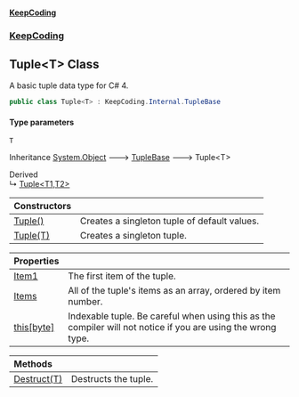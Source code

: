#### [KeepCoding](index.md 'index')
### [KeepCoding](KeepCoding.md 'KeepCoding')
## Tuple&lt;T&gt; Class
A basic tuple data type for C# 4.  
```csharp
public class Tuple<T> : KeepCoding.Internal.TupleBase
```
#### Type parameters
<a name='KeepCoding.Tuple.T..T'></a>
`T`  
  

Inheritance [System.Object](https://docs.microsoft.com/en-us/dotnet/api/System.Object 'System.Object') &#129106; [TupleBase](TupleBase.md 'KeepCoding.Internal.TupleBase') &#129106; Tuple&lt;T&gt;  

Derived  
&#8627; [Tuple&lt;T1,T2&gt;](Tuple.T1.T2..md 'KeepCoding.Tuple&lt;T1,T2&gt;')  

| Constructors | |
| :--- | :--- |
| [Tuple()](Tuple.T..Tuple().md 'KeepCoding.Tuple&lt;T&gt;.Tuple()') | Creates a singleton tuple of default values.<br/> |
| [Tuple(T)](Tuple.T...ctor.rlxvpsaXElmrmlnoMpEd4g.md 'KeepCoding.Tuple&lt;T&gt;.Tuple(T)') | Creates a singleton tuple.<br/> |

| Properties | |
| :--- | :--- |
| [Item1](Tuple.T..Item1.md 'KeepCoding.Tuple&lt;T&gt;.Item1') | The first item of the tuple.<br/> |
| [Items](Tuple.T..Items.md 'KeepCoding.Tuple&lt;T&gt;.Items') | All of the tuple's items as an array, ordered by item number.<br/> |
| [this[byte]](Tuple.T..Item.oi5GOCxZadHbjK3qPaMAWQ.md 'KeepCoding.Tuple&lt;T&gt;.this[byte]') | Indexable tuple. Be careful when using this as the compiler will not notice if you are using the wrong type.<br/> |

| Methods | |
| :--- | :--- |
| [Destruct(T)](Tuple.T..Destruct.uFurjOgCcolGJlh+ZMhtCw.md 'KeepCoding.Tuple&lt;T&gt;.Destruct(T)') | Destructs the tuple.<br/> |
